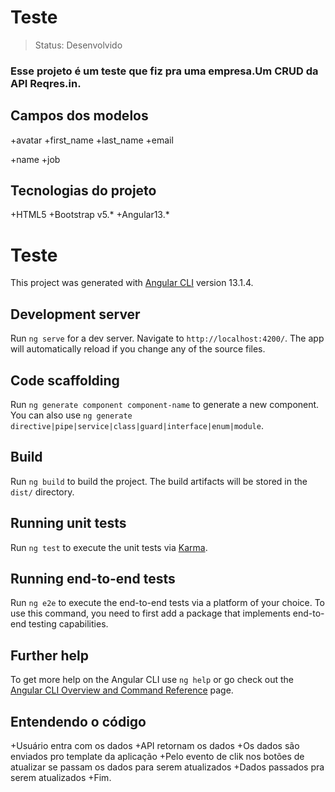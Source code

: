 <h1>Teste</h1>

> Status: Desenvolvido

### Esse projeto é um teste que fiz pra uma empresa.Um CRUD da API Reqres.in.

## Campos dos modelos

+avatar
+first_name
+last_name
+email

+name
+job

## Tecnologias do projeto
+HTML5
+Bootstrap v5.*
+Angular13.*

# Teste

This project was generated with [Angular CLI](https://github.com/angular/angular-cli) version 13.1.4.

## Development server

Run `ng serve` for a dev server. Navigate to `http://localhost:4200/`. The app will automatically reload if you change any of the source files.

## Code scaffolding

Run `ng generate component component-name` to generate a new component. You can also use `ng generate directive|pipe|service|class|guard|interface|enum|module`.

## Build

Run `ng build` to build the project. The build artifacts will be stored in the `dist/` directory.

## Running unit tests

Run `ng test` to execute the unit tests via [Karma](https://karma-runner.github.io).

## Running end-to-end tests

Run `ng e2e` to execute the end-to-end tests via a platform of your choice. To use this command, you need to first add a package that implements end-to-end testing capabilities.

## Further help

To get more help on the Angular CLI use `ng help` or go check out the [Angular CLI Overview and Command Reference](https://angular.io/cli) page.

## Entendendo o código 

+Usuário entra com os dados
+API retornam os dados
+Os dados são enviados pro template da aplicação
+Pelo evento de clik nos botões de atualizar se passam os dados para serem atualizados
+Dados passados pra serem atualizados
+Fim.


